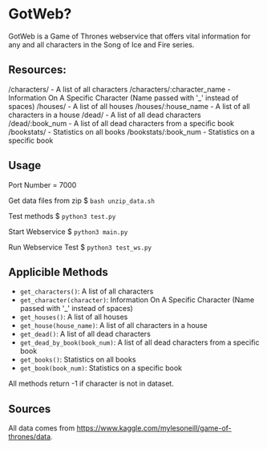 # GotWeb?
  
  GotWeb is a Game of Thrones webservice that offers vital information for any and all characters
  in the Song of Ice and Fire series. 

## Resources:
  /characters/ - A list of all characters
  /characters/:character_name - Information On A Specific Character (Name passed with '\_' instead of spaces) 
  /houses/ - A list of all houses
  /houses/:house_name - A list of all characters in a house
  /dead/ - A list of all dead characters
  /dead/:book_num - A list of all dead characters from a specific book
  /bookstats/ - Statistics on all books
  /bookstats/:book_num - Statistics on a specific book

## Usage
Port Number = 7000

Get data files from zip
$ `bash unzip_data.sh`

Test methods
$ `python3 test.py`

Start Webservice 
$ `python3 main.py`

Run Webservice Test
$ `python3 test_ws.py`

## Applicible Methods

  * `get_characters()`: A list of all characters
  * `get_character(character)`: Information On A Specific Character (Name passed with '\_' instead of spaces) 
  * `get_houses()`: A list of all houses
  * `get_house(house_name)`: A list of all characters in a house
  * `get_dead()`: A list of all dead characters
  * `get_dead_by_book(book_num)`: A list of all dead characters from a specific book
  * `get_books()`: Statistics on all books
  * `get_book(book_num)`: Statistics on a specific book

  All methods return -1 if character is not in dataset.

## Sources

  All data comes from https://www.kaggle.com/mylesoneill/game-of-thrones/data.
